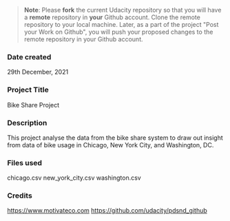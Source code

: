>**Note**: Please **fork** the current Udacity repository so that you will have a **remote** repository in **your** Github account. Clone the remote repository to your local machine. Later, as a part of the project "Post your Work on Github", you will push your proposed changes to the remote repository in your Github account.

### Date created
29th December, 2021

### Project Title
Bike Share Project

### Description
This project analyse the data from the bike share system to draw out insight from data of bike usage in Chicago, New York City, and Washington, DC.

### Files used
chicago.csv
new_york_city.csv
washington.csv

### Credits
https://www.motivateco.com
https://github.com/udacity/pdsnd_github

